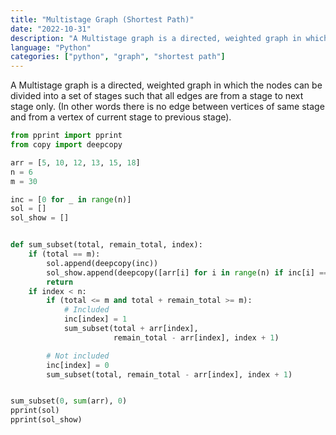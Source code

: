 ```yaml
---
title: "Multistage Graph (Shortest Path)"
date: "2022-10-31"
description: "A Multistage graph is a directed, weighted graph in which the nodes can be divided into a set of stages such that all edges are from a stage to next stage only "
language: "Python"
categories: ["python", "graph", "shortest path"]
---
```


A Multistage graph is a directed, weighted graph in which the nodes can be divided into a set of stages such that all edges are from a stage to next stage only. (In other words there is no edge between vertices of same stage and from a vertex of current stage to previous stage).

```python
from pprint import pprint
from copy import deepcopy

arr = [5, 10, 12, 13, 15, 18]
n = 6
m = 30

inc = [0 for _ in range(n)]
sol = []
sol_show = []


def sum_subset(total, remain_total, index):
    if (total == m):
        sol.append(deepcopy(inc))
        sol_show.append(deepcopy([arr[i] for i in range(n) if inc[i] == 1]))
        return
    if index < n:
        if (total <= m and total + remain_total >= m):
            # Included
            inc[index] = 1
            sum_subset(total + arr[index],
                       remain_total - arr[index], index + 1)

        # Not included
        inc[index] = 0
        sum_subset(total, remain_total - arr[index], index + 1)


sum_subset(0, sum(arr), 0)
pprint(sol)
pprint(sol_show)

```
